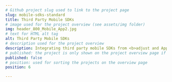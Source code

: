 ```yaml
---
# Github project slug used to link to the project page
slug: mobile-sdks-standard
title: Third Party Mobile SDKs
# image used for the project overview (see assets/img folder)
img: header_800_Mobile_App2.jpg
# text for HTML alt tag
alt: Third Party Mobile SDKs
# description used for the project overview
description: Integrating third party mobile SDKs from <b>adjust and AppsFlyer</b>. affilinet is integrated in Europes most used mobile third party SDKs. Here you will find info how to activate them. 
# published: the project is only shown on the project overview page if set to true
published: false
# position: used for sorting the projects on the overview page 
position: 6

---
```

